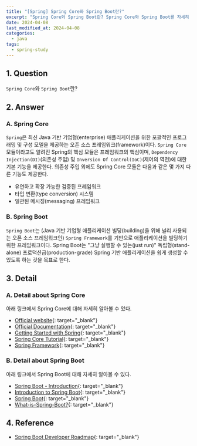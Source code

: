 ```yaml
---
title: "[Spring] Spring Core와 Spring Boot란?"
excerpt: "Spring Core와 Spring Boot란? Spring Core와 Spring Boot를 자세히 알아볼 수 있는 링크 주소는?"
date: 2024-04-08
last_modified_at: 2024-04-08
categories:
  - java
tags:
  - spring-study
---
```


## 1. Question

`Spring Core`와 `Spring Boot`란?

## 2. Answer

### A. Spring Core

`Spring`은 최신 Java 기반 기업형(enterprise) 애플리케이션을 위한 포괄적인 프로그래밍 및 구성 모델을 제공하는 오픈 소스 프레임워크(framework)이다. `Spring Core` 모듈이라고도 알려진 Spring의 핵심 모듈은 프레임워크의 핵심이며, `Dependency Injection(DI)`(의존성 주입) 및 `Inversion Of Control(IoC)`(제어의 역전)에 대한 기본 기능을 제공한다. 의존성 주입 외에도 Spring Core 모듈은 다음과 같은 몇 가지 다른 기능도 제공한다.

* 유연하고 확장 가능한 검증된 프레임워크
* 타입 변환(type conversion) 시스템
* 일관된 메시징(messaging) 프레임워크

### B. Spring Boot

`Spring Boot`는 (Java 기반 기업형 애플리케이션 빌딩(building)을 위해 널리 사용되는 오픈 소스 프레임워크인) `Spring Framework`를 기반으로 애플리케이션을 빌딩하기 위한 프레임워크이다. Spring Boot는 "그냥 실행할 수 있는(just run)" 독립형(stand-alone) 프로덕션급(production-grade) Spring 기반 애플리케이션을 쉽게 생성할 수 있도록 하는 것을 목표로 한다.

## 3. Detail

### A. Detail about Spring Core

아래 링크에서 Spring Core에 대해 자세히 알아볼 수 있다.

* [Official website](https://spring.io/){: target="_blank"}
* [Official Documentation](https://spring.io/why-spring){: target="_blank"}
* [Getting Started with Spring](https://spring.io/guides/gs/spring-boot){: target="_blank"}
* [Spring Core Tutorial](https://www.tutorialspoint.com/spring/index.htm){: target="_blank"}
* [Spring Framework](https://www.youtube.com/playlist?list=PLC97BDEFDCDD169D7){: target="_blank"}

### B. Detail about Spring Boot

아래 링크에서 Spring Boot에 대해 자세히 알아볼 수 있다.

* [Spring Boot - Introduction](https://www.tutorialspoint.com/spring_boot/spring_boot_introduction.htm){: target="_blank"}
* [Introduction to Spring Boot](https://medium.com/adessoturkey/introduction-to-spring-boot-458cb814ec14){: target="_blank"}
* [Spring Boot](https://spring.io/projects/spring-boot){: target="_blank"}
* [What-is-Spring-Boot?](https://www.ibm.com/topics/java-spring-boot){: target="_blank"}

## 4. Reference

* [Spring Boot Developer Roadmap](https://roadmap.sh/spring-boot){: target="_blank"}